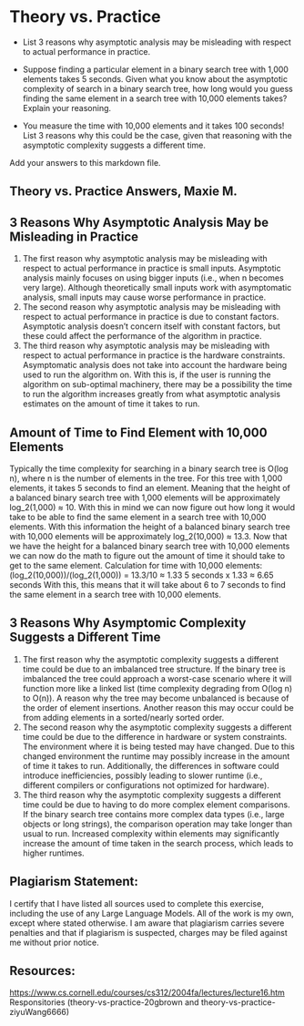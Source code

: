 # Theory vs. Practice

- List 3 reasons why asymptotic analysis may be misleading with respect to
  actual performance in practice.

- Suppose finding a particular element in a binary search tree with 1,000
  elements takes 5 seconds. Given what you know about the asymptotic complexity
  of search in a binary search tree, how long would you guess finding the same
  element in a search tree with 10,000 elements takes? Explain your reasoning.

- You measure the time with 10,000 elements and it takes 100 seconds! List 3
  reasons why this could be the case, given that reasoning with the asymptotic
  complexity suggests a different time.

Add your answers to this markdown file.

## Theory vs. Practice Answers, Maxie M. 

## 3 Reasons Why Asymptotic Analysis May be Misleading in Practice 
1. The first reason why  asymptotic analysis may be misleading with respect to actual performance in practice is small inputs. Asymptotic analysis mainly focuses on using bigger inputs (i.e., when n becomes very large). Although theoretically small inputs work with asymptomatic analysis, small inputs may cause worse performance in practice.
2. The second reason why asymptotic analysis may be misleading with respect to actual performance in practice is due to constant factors. Asymptotic analysis doesn’t concern itself with constant factors, but these could affect the performance of the algorithm in practice.
3. The third reason why asymptotic analysis may be misleading with respect to actual performance in practice is the hardware constraints. Asymptomatic analysis does not take into account the hardware being used to run the algorithm on. With this is, if the user is running the algorithm on sub-optimal machinery, there may be a possibility the time to run the algorithm increases greatly from what asymptotic analysis estimates on the amount of time it takes to run.

## Amount of Time to Find Element with 10,000 Elements 
Typically the time complexity for searching in a binary search tree is O(log n), where n is the number of elements in the tree. For this tree with 1,000 elements, it takes 5 seconds to find an element. Meaning that the height of a balanced binary search tree with 1,000 elements will be approximately log_2(1,000) ≈ 10. With this in mind we can now figure out how long it would take to be able to find the same element in a search tree with 10,000 elements. With this information the height of a balanced binary search tree with 10,000 elements will be approximately log_2(10,000) ≈ 13.3. Now that we have the height for a balanced binary search tree with 10,000 elements we can now do the math to figure out the amount of time it should take to get to the same element. 
Calculation for time with 10,000 elements: 
(log_2(10,000))/(log_2(1,000)) = 13.3/10 ≈ 1.33 
5 seconds x 1.33 ≈ 6.65 seconds 
With this, this means that it will take about 6 to 7 seconds to find the same element in a search tree with 10,000 elements. 

## 3 Reasons Why Asymptomic Complexity Suggests a Different Time 
1. The first reason why the asymptotic complexity suggests a different time could be due to an imbalanced tree structure. If the binary tree is imbalanced the tree could approach a worst-case scenario where it will function more like a linked list (time complexity degrading from O(log n) to O(n)). A reason why the tree may become unbalanced is because of the order of element insertions. Another reason this may occur could be from adding elements in a sorted/nearly sorted order. 
2. The second reason why the asymptotic complexity suggests a different time could be due to the difference in hardware or system constraints. The environment where it is being tested may have changed. Due to this changed environment the runtime may possibly increase in the amount of time it takes to run. Additionally, the differences in software could introduce inefficiencies, possibly leading  to slower runtime (i.e., different compilers or configurations not optimized for hardware).
3. The third reason why the asymptotic complexity suggests a different time could be due to having to do more complex element comparisons. If the binary search tree contains more complex data types (i.e., large objects or long strings), the comparison operation may take longer than usual to run. Increased complexity within elements may significantly increase the amount of time taken in the search process, which leads to higher runtimes. 

## Plagiarism Statement: 
I certify that I have listed all sources used to complete this exercise, including the use of any Large Language Models. All of the work is my own, except where stated otherwise. I am aware that plagiarism carries severe penalties and that if plagiarism is suspected, charges may be filed against me without prior notice.
## Resources:
https://www.cs.cornell.edu/courses/cs312/2004fa/lectures/lecture16.htm 
Responsitories (theory-vs-practice-20gbrown and theory-vs-practice-ziyuWang6666)
